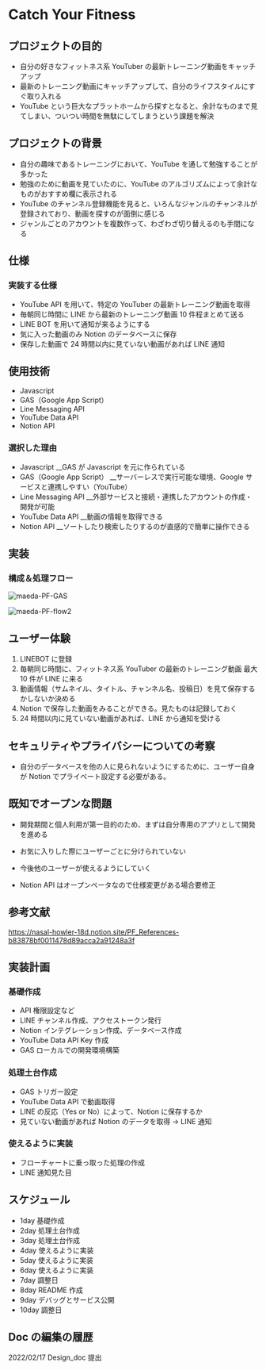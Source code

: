 # Catch Your Fitness

## プロジェクトの目的

- 自分の好きなフィットネス系 YouTuber の最新トレーニング動画をキャッチアップ
- 最新のトレーニング動画にキャッチアップして、自分のライフスタイルにすぐ取り入れる
- YouTube という巨大なプラットホームから探すとなると、余計なものまで見てしまい、ついつい時間を無駄にしてしまうという課題を解決

## プロジェクトの背景

- 自分の趣味であるトレーニングにおいて、YouTube を通して勉強することが多かった
- 勉強のために動画を見ていたのに、YouTube のアルゴリズムによって余計なものがおすすめ欄に表示される
- YouTube のチャンネル登録機能を見ると、いろんなジャンルのチャンネルが登録されており、動画を探すのが面倒に感じる
- ジャンルごとのアカウントを複数作って、わざわざ切り替えるのも手間になる

## 仕様

### 実装する仕様

- YouTube API を用いて、特定の YouTuber の最新トレーニング動画を取得
- 毎朝同じ時間に LINE から最新のトレーニング動画 10 件程まとめて送る
- LINE BOT を用いて通知が来るようにする
- 気に入った動画のみ Notion のデータベースに保存
- 保存した動画で 24 時間以内に見ていない動画があれば LINE 通知

## 使用技術

- Javascript
- GAS（Google App Script）
- Line Messaging API
- YouTube Data API
- Notion API

### 選択した理由

- Javascript
  \_\_GAS が Javascript を元に作られている
- GAS（Google App Script）
  \_\_サーバーレスで実行可能な環境、Google サービスと連携しやすい（YouTube）
- Line Messaging API
  \_\_外部サービスと接続・連携したアカウントの作成・開発が可能
- YouTube Data API
  \_\_動画の情報を取得できる
- Notion API
  \_\_ソートしたり検索したりするのが直感的で簡単に操作できる

## 実装

### 構成＆処理フロー

![maeda-PF-GAS](https://user-images.githubusercontent.com/73515602/154376707-775169d3-c39d-4af2-9f76-8adc69165942.jpeg)

![maeda-PF-flow2](https://user-images.githubusercontent.com/73515602/154376818-a38abf12-f485-4873-8228-747d3b2409a4.jpeg)

## ユーザー体験

1. LINEBOT に登録
2. 毎朝同じ時間に、フィットネス系 YouTuber の最新のトレーニング動画 最大 10 件が LINE に来る
3. 動画情報（サムネイル、タイトル、チャンネル名、投稿日）を見て保存するかしないか決める
4. Notion で保存した動画をみることができる。見たものは記録しておく
5. 24 時間以内に見ていない動画があれば、LINE から通知を受ける

## セキュリティやプライバシーについての考察

- 自分のデータベースを他の人に見られないようにするために、ユーザー自身が Notion でプライベート設定する必要がある。

## 既知でオープンな問題

- 開発期間と個人利用が第一目的のため、まずは自分専用のアプリとして開発を進める
- お気に入りした際にユーザーごとに分けられていない
- 今後他のユーザーが使えるようにしていく

- Notion API はオープンベータなので仕様変更がある場合要修正

## 参考文献

https://nasal-howler-18d.notion.site/PF_References-b83878bf0011478d89acca2a91248a3f

## 実装計画

### 基礎作成

- API 権限設定など
- LINE チャンネル作成、アクセストークン発行
- Notion インテグレーション作成、データベース作成
- YouTube Data API Key 作成
- GAS ローカルでの開発環境構築

### 処理土台作成

- GAS トリガー設定
- YouTube Data API で動画取得
- LINE の反応（Yes or No）によって、Notion に保存するか
- 見ていない動画があれば Notion のデータを取得 → LINE 通知

### 使えるように実装

- フローチャートに乗っ取った処理の作成
- LINE 通知見た目

## スケジュール

- 1day 基礎作成
- 2day 処理土台作成
- 3day 処理土台作成
- 4day 使えるように実装
- 5day 使えるように実装
- 6day 使えるように実装
- 7day 調整日
- 8day README 作成
- 9day デバッグとサービス公開
- 10day 調整日

## Doc の編集の履歴

2022/02/17 Design_doc 提出

<!-- [編集日、編集者、何をしたのか、の 3 つ組を書く] -->
